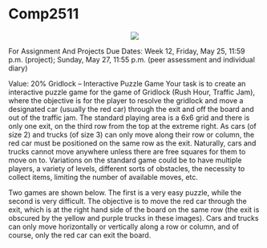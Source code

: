 # Comp2511

<p align="center"><img align="center" src="gridlock_demo.gif"></p>

For Assignment And Projects
Due Dates: Week 12, Friday, May 25, 11:59 p.m. (project); Sunday, May 27, 11:55 p.m. (peer assessment and individual diary)

Value: 20%
Gridlock – Interactive Puzzle Game
Your task is to create an interactive puzzle game for the game of Gridlock (Rush Hour, Traffic Jam), where the objective is for the player to resolve the gridlock and move a designated car (usually the red car) through the exit and off the board and out of the traffic jam. The standard playing area is a 6x6 grid and there is only one exit, on the third row from the top at the extreme right. As cars (of size 2) and trucks (of size 3) can only move along their row or column, the red car must be positioned on the same row as the exit. Naturally, cars and trucks cannot move anywhere unless there are free squares for them to move on to. Variations on the standard game could be to have multiple players, a variety of levels, different sorts of obstacles, the necessity to collect items, limiting the number of available moves, etc.

Two games are shown below. The first is a very easy puzzle, while the second is very difficult. The objective is to move the red car through the exit, which is at the right hand side of the board on the same row (the exit is obscured by the yellow and purple trucks in these images). Cars and trucks can only move horizontally or vertically along a row or column, and of course, only the red car can exit the board.
